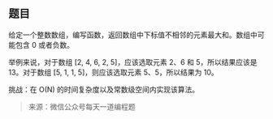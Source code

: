## 题目

给定一个整数数组，编写函数，返回数组中下标值不相邻的元素最大和。数组中可能包含 0 或者负数。

举例来说，对于数组 [2, 4, 6, 2, 5]，应该选取元素 2、6 和 5，所以结果应该是 13。对于数组 [5, 1, 1, 5]，则应该选取元素 5、5，所以结果为 10。

挑战：在 O(N) 的时间复杂度以及常数级空间内实现该算法。

> 来源：微信公众号每天一道编程题
